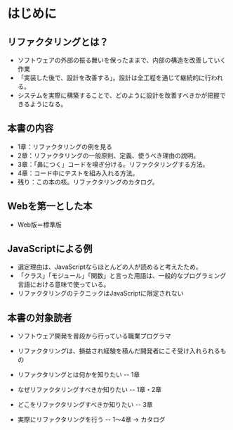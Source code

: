 # はじめに
## リファクタリングとは？
- ソフトウェアの外部の振る舞いを保ったままで、内部の構造を改善していく作業
- 「実装した後で、設計を改善する」。設計は全工程を通じて継続的に行われる。
- システムを実際に構築することで、どのように設計を改善すべきかが把握できるようになる。

## 本書の内容
- 1章：リファクタリングの例を見る
- 2章：リファクタリングの一般原則、定義、使うべき理由の説明。
- 3章：「鼻につく」コードを嗅ぎ分ける。リファクタリングする方法。
- 4章：コード中にテストを組み入れる方法。
- 残り：この本の核。リファクタリングのカタログ。

## Webを第一とした本
- Web版＝標準版

## JavaScriptによる例
- 選定理由は、JavaScriptならほとんどの人が読めると考えたため。
- 「クラス」「モジュール」「関数」と言った用語は、一般的なプログラミング言語における意味で使っている。
- リファクタリングのテクニックはJavaScriptに限定されない

## 本書の対象読者
- ソフトウェア開発を普段から行っている職業プログラマ
- リファクタリングは、損益され経験を積んだ開発者にこそ受け入れられるもの

- リファクタリングとは何かを知りたい -- 1章
- なぜリファクタリングすべきか知りたい -- 1章・2章
- どこをリファクタリングすべきか知りたい -- 3章
- 実際にリファクタリングを行う -- 1〜4章 -> カタログ
